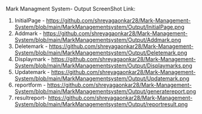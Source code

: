 Mark Managment System- Output ScreenShot Link:

1. InitialPage - https://github.com/shreyagaonkar28/Mark-Management-System/blob/main/MarkManagementsystem/Output/InitialPage.png              
2. Addmark     - https://github.com/shreyagaonkar28/Mark-Management-System/blob/main/MarkManagementsystem/Output/Addmark.png
3. Deletemark  - https://github.com/shreyagaonkar28/Mark-Management-System/blob/main/MarkManagementsystem/Output/Deletemark.png
4. Displaymark - https://github.com/shreyagaonkar28/Mark-Management-System/blob/main/MarkManagementsystem/Output/Displaymarks.png
5. Updatemark  - https://github.com/shreyagaonkar28/Mark-Management-System/blob/main/MarkManagementsystem/Output/Updatemark.png
6. reportform  - https://github.com/shreyagaonkar28/Mark-Management-System/blob/main/MarkManagementsystem/Output/generatereport.png
7. resultreport- https://github.com/shreyagaonkar28/Mark-Management-System/blob/main/MarkManagementsystem/Output/reportresult.png                 
